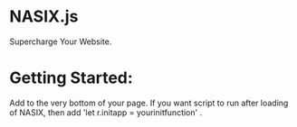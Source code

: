 # NASIX.js

Supercharge Your Website. 

# Getting Started: 

Add <script src="https://cdn.jsdelivr.net/npm/nasix.js@latest/core.min.js"></script> to the very bottom of your page.
If you want script to run after loading of NASIX, then add 'let r.initapp = yourinitfunction' .
